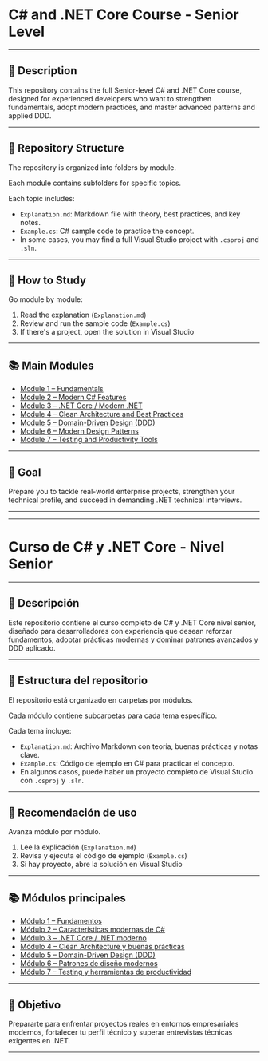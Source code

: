 # C# and .NET Core Course - Senior Level

---

## 📌 Description

This repository contains the full Senior-level C# and .NET Core course, designed for experienced developers who want to strengthen fundamentals, adopt modern practices, and master advanced patterns and applied DDD.

---

## 📁 Repository Structure

The repository is organized into folders by module.

Each module contains subfolders for specific topics.

Each topic includes:
- `Explanation.md`: Markdown file with theory, best practices, and key notes.
- `Example.cs`: C# sample code to practice the concept.
- In some cases, you may find a full Visual Studio project with `.csproj` and `.sln`.

---

## 🧭 How to Study

Go module by module:

1. Read the explanation (`Explanation.md`)
2. Review and run the sample code (`Example.cs`)
3. If there's a project, open the solution in Visual Studio

---

## 📚 Main Modules

- [Module 1 – Fundamentals](./Module1_Fundamentals/README.md)
- [Module 2 – Modern C# Features](./Module2_ModernCSharp/README.md)
- [Module 3 – .NET Core / Modern .NET](./Module3_ModernDotNet/README.md)
- [Module 4 – Clean Architecture and Best Practices](./Module4_CleanArchitecture/README.md)
- [Module 5 – Domain-Driven Design (DDD)](./Module5_DDD/README.md)
- [Module 6 – Modern Design Patterns](./Module6_DesignPatterns/README.md)
- [Module 7 – Testing and Productivity Tools](./Module7_TestingAndProductivity/README.md)

---

## 🚀 Goal

Prepare you to tackle real-world enterprise projects, strengthen your technical profile, and succeed in demanding .NET technical interviews.

---

---

# Curso de C# y .NET Core - Nivel Senior

---

## 📌 Descripción

Este repositorio contiene el curso completo de C# y .NET Core nivel senior, diseñado para desarrolladores con experiencia que desean reforzar fundamentos, adoptar prácticas modernas y dominar patrones avanzados y DDD aplicado.

---

## 📁 Estructura del repositorio

El repositorio está organizado en carpetas por módulos.

Cada módulo contiene subcarpetas para cada tema específico.

Cada tema incluye:
- `Explanation.md`: Archivo Markdown con teoría, buenas prácticas y notas clave.
- `Example.cs`: Código de ejemplo en C# para practicar el concepto.
- En algunos casos, puede haber un proyecto completo de Visual Studio con `.csproj` y `.sln`.

---

## 🧭 Recomendación de uso

Avanza módulo por módulo.

1. Lee la explicación (`Explanation.md`)
2. Revisa y ejecuta el código de ejemplo (`Example.cs`)
3. Si hay proyecto, abre la solución en Visual Studio

---

## 📚 Módulos principales

- [Módulo 1 – Fundamentos](./Module1_Fundamentals/README.md)
- [Módulo 2 – Características modernas de C#](./Module2_ModernCSharp/README.md)
- [Módulo 3 – .NET Core / .NET moderno](./Module3_ModernDotNet/README.md)
- [Módulo 4 – Clean Architecture y buenas prácticas](./Module4_CleanArchitecture/README.md)
- [Módulo 5 – Domain-Driven Design (DDD)](./Module5_DDD/README.md)
- [Módulo 6 – Patrones de diseño modernos](./Module6_DesignPatterns/README.md)
- [Módulo 7 – Testing y herramientas de productividad](./Module7_TestingAndProductivity/README.md)

---

## 🚀 Objetivo

Prepararte para enfrentar proyectos reales en entornos empresariales modernos, fortalecer tu perfil técnico y superar entrevistas técnicas exigentes en .NET.

---
